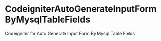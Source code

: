 # CodeigniterAutoGenerateInputFormByMysqlTableFields
Codeigniter for Auto Generate Input Form By Mysql Table Fields
